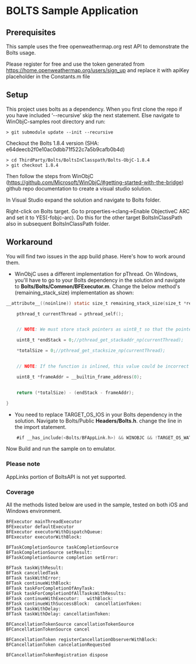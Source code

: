 # BOLTS Sample Application

## Prerequisites
This sample uses the free openweathermap.org rest API to demonstrate the Bolts usage. 

Please register for free and use the token generated from https://home.openweathermap.org/users/sign_up and replace it with apiKey placeholder in the Constants.m file

## Setup
This project uses bolts as a dependency. When you first clone the repo if you have included ‘--recursive’ skip the next statement. Else navigate to WinObjC-samples root directory and run:
```
> git submodule update --init --recursive
```

Checkout the Bolts 1.8.4 version (SHA: e64deecb2f0e10ac0dbb71f522c7a5b9cafb0b4d)
```
> cd ThirdParty/Bolts/BoltsInClasspath/Bolts-ObjC-1.8.4
> git checkout 1.8.4
```

Then follow the steps from WinObjC (https://github.com/Microsoft/WinObjC/#getting-started-with-the-bridge) github repo documentation to create a visual studio solution.

In Visual Studio expand the solution and navigate to Bolts folder. 

Right-click on Bolts target. Go to properties->clang->Enable ObjectiveC ARC and set it to YES(-fobjc-arc). Do this for the other target BoltsInClassPath also in subsequent BoltsInClassPath folder.

## Workaround
You will find two issues in the app build phase. Here's how to work around them.

- WinObjC uses a different implementation for pThread. On Windows, you'll have to go to your Bolts dependency in the solution and navigate to **Bolts/Bolts/Common/BFExecutor.m**. Change the below method's (remaining_stack_size) implementation as shown:

```Objective-c
__attribute__((noinline)) static size_t remaining_stack_size(size_t *restrict totalSize) {

    pthread_t currentThread = pthread_self();


	// NOTE: We must store stack pointers as uint8_t so that the pointer math is well-defined

	uint8_t *endStack = 0;//pthread_get_stackaddr_np(currentThread);

	*totalSize = 0;//pthread_get_stacksize_np(currentThread);


	// NOTE: If the function is inlined, this value could be incorrect

	uint8_t *frameAddr = __builtin_frame_address(0);


	return (*totalSize) - (endStack - frameAddr);

}
```
- You need to replace TARGET_OS_IOS in your Bolts dependency in the solution. Navigate to Bolts/Public **Headers/Bolts.h**. change the line in the import statement.

```Objective-c
	#if __has_include(<Bolts/BFAppLink.h>) && WINOBJC && !TARGET_OS_WATCH && !TARGET_OS_TV
```

Now Build and run the sample on to emulator.

### Please note 
AppLinks portion of BoltsAPI is not yet supported.

### Coverage
All the methods listed below are used in the sample, tested on both iOS and Windows environment.
```
BFExecutor mainThreadExecutor
BFExecutor defaultExecutor
BFExecutor executorWithDispatchQueue:
BFExecutor executorWithBlock:

BFTaskCompletionSource taskCompletionSource
BFTaskCompletionSource setResult:
BFTaskCompletionSource completion setError:

BFTask taskWithResult:
BFTask cancelledTask
BFTask taskWithError:
BFTask continueWithBlock:
BFTask taskForCompletionOfAnyTask:
BFTask taskForCompletionOfAllTasksWithResults:
BFTask continueWithExecutor:   withBlock:
BFTask continueWithSuccessBlock:  cancellationToken:
BFTask taskWithDelay:
BFTask taskWithDelay: cancellationToken:

BFCancellationTokenSource cancellationTokenSource
BFCancellationTokenSource cancel

BFCancellationToken registerCancellationObserverWithBlock:
BFCancellationToken cancelationRequested

BFCancellationTokenRegistration dispose
```

